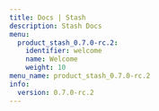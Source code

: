```yaml
---
title: Docs | Stash
description: Stash Docs
menu:
  product_stash_0.7.0-rc.2:
    identifier: welcome
    name: Welcome
    weight: 10
menu_name: product_stash_0.7.0-rc.2
info:
  version: 0.7.0-rc.2
---
```



